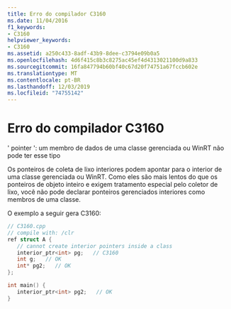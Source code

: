 ```yaml
---
title: Erro do compilador C3160
ms.date: 11/04/2016
f1_keywords:
- C3160
helpviewer_keywords:
- C3160
ms.assetid: a250c433-8adf-43b9-8dee-c3794e09b0a5
ms.openlocfilehash: 4d6f415c8b3c8275ac45ef4d4313021100d9a833
ms.sourcegitcommit: 16fa847794b60bf40c67d20f74751a67fccb602e
ms.translationtype: MT
ms.contentlocale: pt-BR
ms.lasthandoff: 12/03/2019
ms.locfileid: "74755142"
---
```

# <a name="compiler-error-c3160"></a>Erro do compilador C3160

' pointer ': um membro de dados de uma classe gerenciada ou WinRT não pode ter esse tipo

Os ponteiros de coleta de lixo interiores podem apontar para o interior de uma classe gerenciada ou WinRT. Como eles são mais lentos do que os ponteiros de objeto inteiro e exigem tratamento especial pelo coletor de lixo, você não pode declarar ponteiros gerenciados interiores como membros de uma classe.

O exemplo a seguir gera C3160:

```cpp
// C3160.cpp
// compile with: /clr
ref struct A {
   // cannot create interior pointers inside a class
   interior_ptr<int> pg;   // C3160
   int g;   // OK
   int* pg2;   // OK
};

int main() {
   interior_ptr<int> pg2;   // OK
}
```
